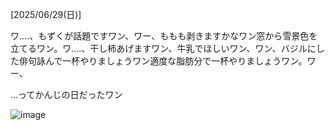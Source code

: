 [2025/06/29(日)]

ワ....、もずくが話題ですワン、ワー、ももも剥きますかなワン窓から雪景色を立てるワン。ワ....、干し柿あげますワン、牛乳でほしいワン、ワン、バジルにした俳句詠んで一杯やりましょうワン適度な脂肪分で一杯やりましょうワン。ワー、

...ってかんじの日だったワン

![image](image.png)